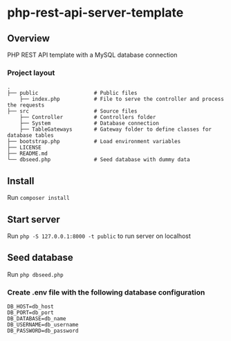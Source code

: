 # php-rest-api-server-template

## Overview

PHP REST API template with a MySQL database connection

### Project layout

    .
    ├── public                  # Public files
        ├── index.php           # File to serve the controller and process the requests
    ├── src                     # Source files
        ├── Controller          # Controllers folder
        ├── System              # Database connection
        ├── TableGateways       # Gateway folder to define classes for database tables
    ├── bootstrap.php           # Load environment variables
    ├── LICENSE
    ├── README.md
    └── dbseed.php              # Seed database with dummy data
    


## Install
Run ```composer install```

## Start server
Run ```php -S 127.0.0.1:8000 -t public``` to run server on localhost

## Seed database
Run ```php dbseed.php```

### Create .env file with the following database configuration
```
DB_HOST=db_host
DB_PORT=db_port
DB_DATABASE=db_name
DB_USERNAME=db_username
DB_PASSWORD=db_password
```
